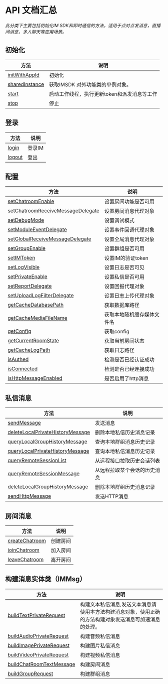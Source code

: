 # API 文档汇总

###### 此分类下主要包括初始化IM SDK和即时通信的方法，适用于点对点发消息，直播间消息，多人聊天等应用场景。

## 初始化
| 方法                                                         | 说明                                        |
| ------------------------------------------------------------ | ------------------------------------------- |
| [initWithAppId](https://dl.linkv.io/static/iOS/IM/api/Classes/LVIMSDK.html#//api/name/initWithAppId:secret:) | 初始化                                      |
| [sharedInstance](https://dl.linkv.io/static/iOS/IM/api/Classes/LVIMSDK.html#//api/name/sharedInstance) | 获取IMSDK 对外功能类的单例对象。            |
| [start](https://dl.linkv.io/static/iOS/IM/api/Classes/LVIMSDK.html#//api/name/start) | 启动工作线程，执行更新token和派发消息等工作 |
| [stop](https://dl.linkv.io/static/iOS/IM/api/Classes/LVIMSDK.html#//api/name/stop:) | 停止                                        |

## 登录
| 方法                                                         | 说明           |
| ------------------------------------------------------------ | -------------- |
| [login](https://dl.linkv.io/static/iOS/IM/api/Classes/LVIMSDK.html#//api/name/login:token:guest:country:) | 登录IM         |
| [logout](https://dl.linkv.io/static/iOS/IM/api/Classes/LVIMSDK.html#//api/name/logout:waitFinishTimeout:) | 登出           |

## 配置
| 方法                                                         | 说明                           |
| ------------------------------------------------------------ | ------------------------------ |
| [setChatroomEnable](https://dl.linkv.io/static/iOS/IM/api/Classes/LVIMSDK.html#//api/name/setChatroomEnable:) | 设置房间功能是否可用                   |
| [setChatroomReceiveMessageDelegate](https://dl.linkv.io/static/iOS/IM/api/Classes/LVIMSDK.html#//api/name/setChatroomReceiveMessageDelegate:) | 设置房间消息代理对象             |
| [setDebugMode](https://dl.linkv.io/static/iOS/IM/api/Classes/LVIMSDK.html#//api/name/setDebugMode:) | 设置调试模式                   |
| [setModuleEventDelegate](https://dl.linkv.io/static/iOS/IM/api/Classes/LVIMSDK.html#//api/name/setModuleEventDelegate:) | 设置事件回调代理对象             |
| [setGlobalReceiveMessageDelegate](https://dl.linkv.io/static/iOS/IM/api/Classes/LVIMSDK.html#//api/name/setGlobalReceiveMessageDelegate:) | 设置全局消息代理对象             |
| [setGroupEnable](https://dl.linkv.io/static/iOS/IM/api/Classes/LVIMSDK.html#//api/name/setGroupEnable:) | 设置群组是否可用               |
| [setIMToken](https://dl.linkv.io/static/iOS/IM/api/Classes/LVIMSDK.html#//api/name/setIMToken:token:) | 设置IM的验证token              |
| [setLogVisible](https://dl.linkv.io/static/iOS/IM/api/Classes/LVIMSDK.html#//api/name/setLogVisible:) | 设置日志是否可见               |
| [setPrivateEnable](https://dl.linkv.io/static/iOS/IM/api/Classes/LVIMSDK.html#//api/name/setPrivateEnable:) | 设置私信是否可用               |
| [setReportDelegate](https://dl.linkv.io/static/iOS/IM/api/Classes/LVIMSDK.html#//api/name/setReportDelegate:) | 设置回报代理对象                 |
| [setUploadLogFilterDelegate](https://dl.linkv.io/static/iOS/IM/api/Classes/LVIMSDK.html#//api/name/setUploadLogFilterDelegate:) | 设置日志上传代理对象             |
| [getCacheDatabasePath](https://dl.linkv.io/static/iOS/IM/api/Classes/LVIMSDK.html#//api/name/getCacheDatabasePath) | 获取数据库路径                 |
| [getCacheMediaFileName](https://dl.linkv.io/static/iOS/IM/api/Classes/LVIMSDK.html#//api/name/getCacheMediaFileName:mftype:fid:tid:fsuffix:) | 获取本地随机缓存媒体文件名     |
| [getConfig](https://dl.linkv.io/static/iOS/IM/api/Classes/LVIMSDK.html#//api/name/getConfig) | 获取config                     |
| [getCurrentRoomState](https://dl.linkv.io/static/iOS/IM/api/Classes/LVIMSDK.html#//api/name/getCurrentRoomState) | 获取当前房间状态               |
| [getCacheLogPath](https://dl.linkv.io/static/iOS/IM/api/Classes/LVIMSDK.html#//api/name/getCacheLogPath) | 获取日志路径                   |
| [isAuthed](https://dl.linkv.io/static/iOS/IM/api/Classes/LVIMSDK.html#//api/name/isAuthed) | 检测是否已经认证成功           |
| [isConnected](https://dl.linkv.io/static/iOS/IM/api/Classes/LVIMSDK.html#//api/name/isConnected) | 检测是否已经连接成功           |
| [isHttpMessageEnabled](https://dl.linkv.io/static/iOS/IM/api/Classes/LVIMSDK.html#//api/name/isHttpMessageEnabled) | 是否启用了http消息             |

## 私信消息
| 方法                                                         | 说明                         |
| ------------------------------------------------------------ | ---------------------------- |
| [sendMessage](https://dl.linkv.io/static/iOS/IM/api/Classes/LVIMSDK.html#//api/name/sendMessage:context:callback:) | 发送消息                     |
| [deleteLocalPrivateHistoryMessage](https://dl.linkv.io/static/iOS/IM/api/Classes/LVIMSDK.html#//api/name/deleteLocalPrivateHistoryMessage:) | 删除本地私信历史消息记录     |
| [queryLocalGroupHistoryMessage](https://dl.linkv.io/static/iOS/IM/api/Classes/LVIMSDK.html#//api/name/queryLocalGroupHistoryMessage:dbid:limit:desc:rmsgs:) | 查询本地群组消息历史记录     |
| [queryLocalPrivateHistoryMessage](https://dl.linkv.io/static/iOS/IM/api/Classes/LVIMSDK.html#//api/name/queryLocalPrivateHistoryMessage:dbid:limit:desc:rmsgs:) | 查询本地私信消息历史记录     |
| [queryRemoteSessionList](https://dl.linkv.io/static/iOS/IM/api/Classes/LVIMSDK.html#//api/name/queryRemoteSessionList:pageSize:callback:) | 从远程接口拉取历史会话列表   |
| [queryRemoteSessionMessage](https://dl.linkv.io/static/iOS/IM/api/Classes/LVIMSDK.html#//api/name/queryRemoteSessionMessage:smsgid:sequence:size:callback:) | 从远程拉取某个会话的历史消息 |
| [deleteLocalGroupHistoryMessage](https://dl.linkv.io/static/iOS/IM/api/Classes/LVIMSDK.html#//api/name/deleteLocalGroupHistoryMessage:) | 删除本地群组历史消息记录     |
| [sendHttpMessage](https://dl.linkv.io/static/iOS/IM/api/Classes/LVIMSDK.html#//api/name/sendHttpMessage:method:content:headers:sendtmo:recvtmo:context:callback:) | 发送HTTP消息                 |

## 房间消息
| 方法                                                         | 说明     |
| ------------------------------------------------------------ | -------- |
| [createChatroom](https://dl.linkv.io/static/iOS/IM/api/Classes/LVIMSDK.html#//api/name/createChatroom:context:callback:) | 创建房间 |
| [joinChatroom](https://dl.linkv.io/static/iOS/IM/api/Classes/LVIMSDK.html#//api/name/joinChatroom:context:callback:) | 加入房间 |
| [leaveChatroom](https://dl.linkv.io/static/iOS/IM/api/Classes/LVIMSDK.html#//api/name/leaveChatroom:context:callback:) | 离开房间 |

## 构建消息实体类（IMMsg）

| 方法                                                         | 说明                                                         |
| ------------------------------------------------------------ | ------------------------------------------------------------ |
| [buildTextPrivateRequest](https://dl.linkv.io/static/iOS/IM/api/Classes/LVIMMessage.html#//api/name/buildTextPrivateRequest:tid:type:content:pushTitle:pushContent:extend3:extend4:targetAppID:targetAppUID:) | 构建文本私信消息,发送文本消息请使用本方法构建消息对象，使用正确的方法构建对象发送消息可加速消息的处理。 |
| [buildAudioPrivateRequest](https://dl.linkv.io/static/iOS/IM/api/Classes/LVIMMessage.html#//api/name/buildAudioPrivateRequest:tid:type:content:pushTitle:pushContent:extend3:extend4:targetAppID:targetAppUID:) | 构建音频私信消息                                             |
| [buildImagePrivateRequest](https://dl.linkv.io/static/iOS/IM/api/Classes/LVIMMessage.html#//api/name/buildImagePrivateRequest:tid:type:content:pushTitle:pushContent:extend3:extend4:targetAppID:targetAppUID:) | 构建图片私信消息                                             |
| [buildVideoPrivateRequest](https://dl.linkv.io/static/iOS/IM/api/Classes/LVIMMessage.html#//api/name/buildVideoPrivateRequest:tid:type:content:pushTitle:pushContent:extend3:extend4:targetAppID:targetAppUID:) | 构建视频私信消息                                             |
| [buildChatRoomTextMessage](https://dl.linkv.io/static/iOS/IM/api/Classes/LVIMMessage.html#//api/name/buildChatRoomTextMessage:toid:uname:content:) | 构建房间消息                                                 |
| [buildGroupRequest](https://dl.linkv.io/static/iOS/IM/api/Classes/LVIMMessage.html#//api/name/buildGroupRequest:fid:tid:type:content:pushTitle:pushContent:extend3:extend4:) | 构建群组消息                                                 |
